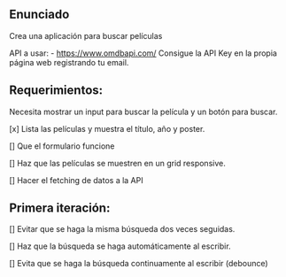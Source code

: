 ## Enunciado

Crea una aplicación para buscar películas

API a usar: - https://www.omdbapi.com/
Consigue la API Key en la propia página web registrando tu email.

## Requerimientos:

 Necesita mostrar un input para buscar la película y un botón para buscar.

[x] Lista las películas y muestra el título, año y poster.

[] Que el formulario funcione

[] Haz que las películas se muestren en un grid responsive.

[] Hacer el fetching de datos a la API

## Primera iteración:

[] Evitar que se haga la misma búsqueda dos veces seguidas.

[] Haz que la búsqueda se haga automáticamente al escribir.

[] Evita que se haga la búsqueda continuamente al escribir (debounce)